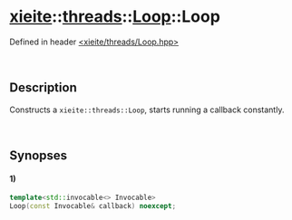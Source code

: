 # [xieite](../../xieite.md)\:\:[threads](../../threads.md)\:\:[Loop](../Loop.md)\:\:Loop
Defined in header [<xieite/threads/Loop.hpp>](../../../include/xieite/threads/Loop.hpp)

&nbsp;

## Description
Constructs a `xieite::threads::Loop`, starts running a callback constantly.

&nbsp;

## Synopses
#### 1)
```cpp
template<std::invocable<> Invocable>
Loop(const Invocable& callback) noexcept;
```
